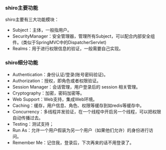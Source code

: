 ### shiro主要功能
shiro主要有三大功能模块：
- Subject：主体，一般指用户。
- SecurityManager：安全管理器，管理所有Subject，可以配合内部安全组件。(类似于SpringMVC中的DispatcherServlet)
- Realms：用于进行权限信息的验证，一般需要自己实现。

### shiro细分功能
- Authentication：身份认证/登录(账号密码验证)。
- Authorization：授权，即角色或者权限验证。
- Session Manager：会话管理，用户登录后的 session 相关管理。
- Cryptography：加密，密码加密等。
- Web Support：Web支持，集成Web环境。
- Caching：缓存，用户信息、角色、权限等缓存到如redis等缓存中。
- Concurrency：多线程并发验证，在一个线程中开启另一个线程，可以把权限自动传播过去。
- Testing：测试支持；
- Run As：允许一个用户假装为另一个用户（如果他们允许）的身份进行访问。
- Remember Me：记住我，登录后，下次再来的话不用登录了。
